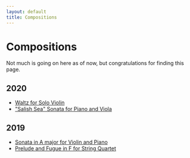 ```yaml
---
layout: default
title: Compositions
---
```


# Compositions

Not much is going on here as of now, but congratulations for finding this page.

## 2020

* [Waltz for Solo Violin](/compositions/waltz-violin)
* ["Salish Sea" Sonata for Piano and Viola](/compositions/salish-sea)

## 2019

* [Sonata in A major for Violin and Piano](/compositions/sonata-amy)
* [Prelude and Fugue in F for String Quartet](/compositions/p&f-in-f-quartet)

